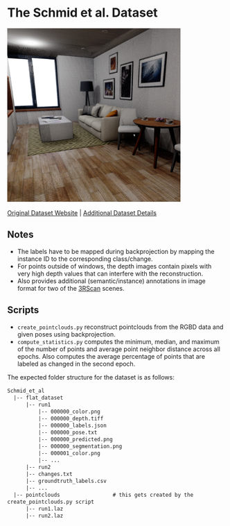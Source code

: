 # The Schmid et al. Dataset

<img src="./../../images/Schmid et al.png" width="400"/>

[Original Dataset Website](https://projects.asl.ethz.ch/datasets/doku.php?id=panoptic_mapping) | [Additional Dataset Details](https://hpicgs.github.io/multi-temporal-point-cloud-datasets-survey/details/Schmid_et_al)

## Notes
  - The labels have to be mapped during backprojection by mapping the instance ID to the corresponding class/change.
  - For points outside of windows, the depth images contain pixels with very high depth values that can interfere with the reconstruction.
  - Also provides additional (semantic/instance) annotations in image format for two of the [3RScan](https://github.com/WaldJohannaU/3RScan) scenes.


## Scripts
* `create_pointclouds.py` reconstruct pointclouds from the RGBD data and given poses using backprojection.
* `compute_statistics.py` computes the minimum, median, and maximum of the number of points and average point neighbor distance across all epochs. Also computes the average percentage of points that are labeled as changed in the second epoch.

The expected folder structure for the dataset is as follows:

```
Schmid_et_al
  |-- flat_dataset
      |-- run1
          |-- 000000_color.png
          |-- 000000_depth.tiff
          |-- 000000_labels.json
          |-- 000000_pose.txt
          |-- 000000_predicted.png
          |-- 000000_segmentation.png
          |-- 000001_color.png
          |-- ...
      |-- run2
      |-- changes.txt
      |-- groundtruth_labels.csv
      |-- ...
  |-- pointclouds                 # this gets created by the create_pointclouds.py script
      |-- run1.laz
      |-- run2.laz
```